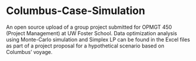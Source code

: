 # Columbus-Case-Simulation

An open source upload of a group project submitted for OPMGT 450 (Project Management) at UW Foster School. 
Data optimization analysis using Monte-Carlo simulation and Simplex LP can be found in the Excel files as part of a project proposal for a hypothetical scenario based on Columbus’ voyage.
